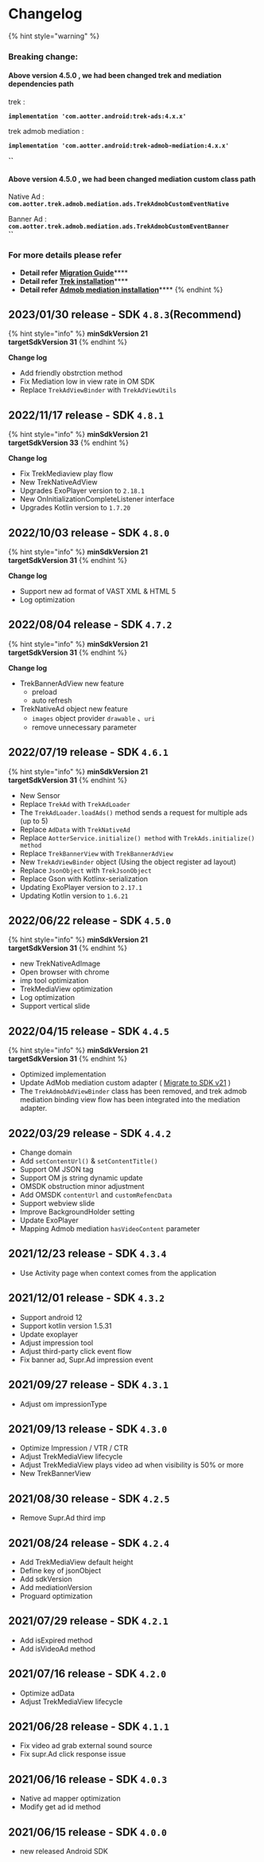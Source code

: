 # Changelog

{% hint style="warning" %}
### **Breaking change:**

#### **Above version 4.5.0 , we had been changed trek and mediation dependencies path**

trek :&#x20;

**`implementation 'com.aotter.android:trek-ads:4.x.x'`**

trek admob mediation :

**`implementation 'com.aotter.android:trek-admob-mediation:4.x.x'`**

**``**

#### **Above version 4.5.0 , we had been changed mediation custom class path**

Native Ad : **`com.aotter.trek.admob.mediation.ads.TrekAdmobCustomEventNative`**

Banner Ad : **`com.aotter.trek.admob.mediation.ads.TrekAdmobCustomEventBanner`**\
**``**

### **For more details please refer**

* **Detail refer** [**Migration Guide**](migration-guide.md)****
* **Detail refer** [**Trek installation**](sdk-integration/installation.md)****
* **Detail refer** [**Admob mediation installation**](admob-mediation/installation.md)****
{% endhint %}

## 2023/01/30 release - SDK `4.8.3`(Recommend)

{% hint style="info" %}
**minSdkVersion 21** \
**targetSdkVersion 31**
{% endhint %}

**Change log**

* Add friendly obstrction method
* Fix Mediation low in view rate in OM SDK
* Replace `TrekAdViewBinder` with `TrekAdViewUtils`

## 2022/11/17 release - SDK `4.8.1`

{% hint style="info" %}
**minSdkVersion 21** \
**targetSdkVersion 33**
{% endhint %}

**Change log**

* Fix TrekMediaview play flow
* New TrekNativeAdView
* Upgrades ExoPlayer version to `2.18.1`
* New OnInitializationCompleteListener interface
* Upgrades Kotlin version to `1.7.20`

## 2022/10/03 release - SDK `4.8.0`

{% hint style="info" %}
**minSdkVersion 21** \
**targetSdkVersion 31**
{% endhint %}

**Change log**

* Support new ad format of VAST XML & HTML 5
* Log optimization

## 2022/08/04 release - SDK `4.7.2`

{% hint style="info" %}
**minSdkVersion 21** \
**targetSdkVersion 31**
{% endhint %}

**Change log**

* TrekBannerAdView new feature
  * preload
  * auto refresh
* TrekNativeAd object new feature
  * `images` object provider `drawable` 、`uri`
  * remove unnecessary parameter

## 2022/07/19 release - SDK `4.6.1`&#x20;

{% hint style="info" %}
**minSdkVersion 21** \
**targetSdkVersion 31**
{% endhint %}

* New Sensor
* Replace `TrekAd` with `TrekAdLoader`
* The `TrekAdLoader.loadAds()` method sends a request for multiple ads (up to 5)
* Replace `AdData` with `TrekNativeAd`
* Replace `AotterService.initialize() method` with `TrekAds.initialize() method`
* Replace `TrekBannerView` with `TrekBannerAdView`
* New `TrekAdViewBinder` object (Using the object register ad layout)
* Replace `JsonObject` with `TrekJsonObject`
* Replace Gson with Kotlinx-serialization
* Updating ExoPlayer version to `2.17.1`
* Updating Kotlin version to `1.6.21`

## 2022/06/22 release - SDK `4.5.0`&#x20;

{% hint style="info" %}
**minSdkVersion 21** \
**targetSdkVersion 31**
{% endhint %}

* new TrekNativeAdImage
* Open browser with chrome
* imp tool optimization
* TrekMediaView optimization
* Log optimization
* Support vertical slide

## 2022/04/15 release - SDK `4.4.5`&#x20;

{% hint style="info" %}
**minSdkVersion 21** \
**targetSdkVersion 31**
{% endhint %}

* Optimized implementation
* Update AdMob mediation custom adapter ( [Migrate to SDK v21](https://developers.google.com/admob/android/migration) )
* The `TrekAdmobAdViewBinder` class has been removed, and trek admob mediation binding view flow has been integrated into the mediation adapter.

## 2022/03/29 release - SDK `4.4.2`

* Change domain
* Add `setContentUrl()` & `setContentTitle()`
* Support OM JSON tag
* Support OM js string dynamic update
* OMSDK obstruction minor adjustment
* Add OMSDK `contentUrl` and `customRefencData`
* Support webview slide
* Improve BackgroundHolder setting
* Update ExoPlayer
* Mapping Admob mediation `hasVideoContent` parameter

## 2021/12/23 release - SDK `4.3.4`

* Use Activity page  when context comes from the application

## 2021/12/01 release - SDK `4.3.2`

* Support android 12
* Support kotlin version 1.5.31
* Update exoplayer
* Adjust impression tool
* Adjust third-party click event flow
* Fix banner ad, Supr.Ad impression event

## 2021/09/27 release - SDK `4.3.1`

* Adjust om impressionType

## 2021/09/13 release - SDK `4.3.0`

* Optimize Impression / VTR / CTR
* Adjust TrekMediaView lifecycle
* Adjust TrekMediaView plays video ad when visibility is 50% or more
* New TrekBannerView

## 2021/08/30 release - SDK `4.2.5`

* Remove Supr.Ad third imp

## 2021/08/24 release - SDK `4.2.4`

* Add TrekMediaView default height
* Define key of jsonObject
* Add sdkVersion
* Add mediationVersion
* Proguard optimization&#x20;

## 2021/07/29 release - SDK `4.2.1`

* Add isExpired method
* Add isVideoAd method

## 2021/07/16 release - SDK `4.2.0`

* Optimize adData
* Adjust TrekMediaView lifecycle

## 2021/06/28 release - SDK `4.1.1`

* Fix video ad grab external sound source
* Fix supr.Ad click response issue

## 2021/06/16 release - SDK `4.0.3`

* Native ad mapper optimization
* Modify get ad id method

## 2021/06/15 release - SDK `4.0.0`

* new released Android SDK

